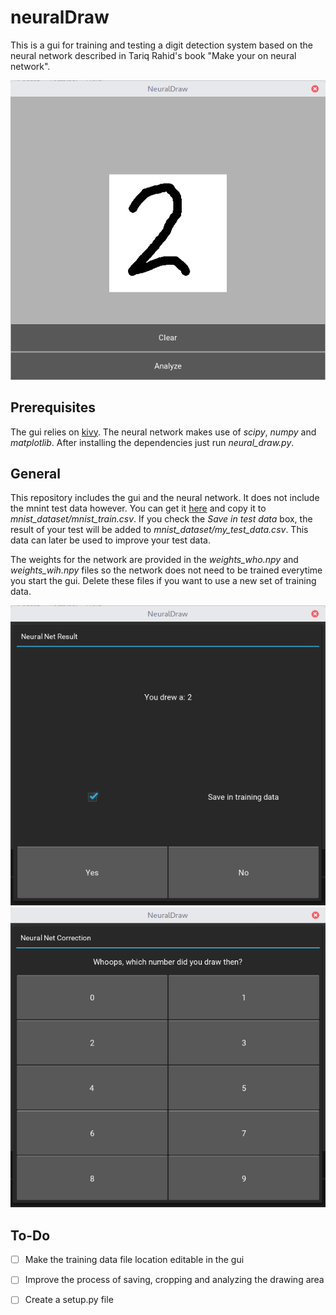 # neuralDraw
This is a gui for training and testing a digit detection system based on the neural network described in Tariq Rahid's book "Make your on neural network".

![Drawing](https://raw.githubusercontent.com/F4b1-/neuralDraw/master/readme_images/draw.png)


Prerequisites
------
The gui relies on [kivy](https://kivy.org/docs/installation/installation.html). The neural network makes use of _scipy_, _numpy_ and _matplotlib_. After installing the dependencies just run _neural_draw.py_.

General
------
This repository includes the gui and the neural network. It does not include the mnint test data however. You can get it [here](http://www.pjreddie.com/media/files/mnist_train.csv) and copy it to _mnist_dataset/mnist_train.csv_.
If you check the _Save in test data_ box, the result of your test will be added to _mnist_dataset/my_test_data.csv_. This data can later be used to improve your test data.

The weights for the network are provided in the _weights_who.npy_ and _weights_wih.npy_ files so the network does not need to be trained everytime you start the gui. Delete these files if you want to use a new set of training data.

![Correction](https://raw.githubusercontent.com/F4b1-/neuralDraw/master/readme_images/result.png)
![Correction](https://raw.githubusercontent.com/F4b1-/neuralDraw/master/readme_images/correct.png)



To-Do
------
- [ ] Make the training data file location editable in the gui
- [ ] Improve the process of saving, cropping and analyzing the drawing area
- [ ] Create a setup.py file

